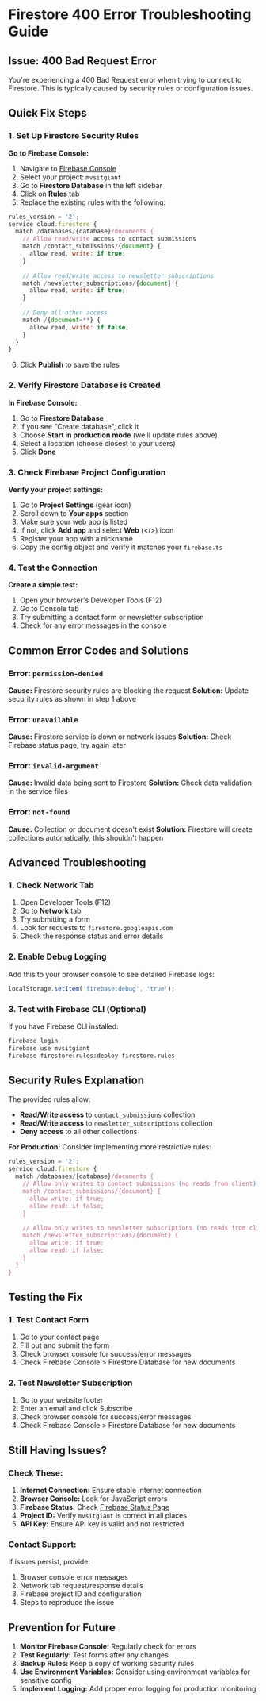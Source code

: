 # Firestore 400 Error Troubleshooting Guide

## Issue: 400 Bad Request Error
You're experiencing a 400 Bad Request error when trying to connect to Firestore. This is typically caused by security rules or configuration issues.

## Quick Fix Steps

### 1. Set Up Firestore Security Rules

**Go to Firebase Console:**
1. Navigate to [Firebase Console](https://console.firebase.google.com/)
2. Select your project: `mvsitgiant`
3. Go to **Firestore Database** in the left sidebar
4. Click on **Rules** tab
5. Replace the existing rules with the following:

```javascript
rules_version = '2';
service cloud.firestore {
  match /databases/{database}/documents {
    // Allow read/write access to contact submissions
    match /contact_submissions/{document} {
      allow read, write: if true;
    }
    
    // Allow read/write access to newsletter subscriptions
    match /newsletter_subscriptions/{document} {
      allow read, write: if true;
    }
    
    // Deny all other access
    match /{document=**} {
      allow read, write: if false;
    }
  }
}
```

6. Click **Publish** to save the rules

### 2. Verify Firestore Database is Created

**In Firebase Console:**
1. Go to **Firestore Database**
2. If you see "Create database", click it
3. Choose **Start in production mode** (we'll update rules above)
4. Select a location (choose closest to your users)
5. Click **Done**

### 3. Check Firebase Project Configuration

**Verify your project settings:**
1. Go to **Project Settings** (gear icon)
2. Scroll down to **Your apps** section
3. Make sure your web app is listed
4. If not, click **Add app** and select **Web** (</>) icon
5. Register your app with a nickname
6. Copy the config object and verify it matches your `firebase.ts`

### 4. Test the Connection

**Create a simple test:**
1. Open your browser's Developer Tools (F12)
2. Go to Console tab
3. Try submitting a contact form or newsletter subscription
4. Check for any error messages in the console

## Common Error Codes and Solutions

### Error: `permission-denied`
**Cause:** Firestore security rules are blocking the request
**Solution:** Update security rules as shown in step 1 above

### Error: `unavailable`
**Cause:** Firestore service is down or network issues
**Solution:** Check Firebase status page, try again later

### Error: `invalid-argument`
**Cause:** Invalid data being sent to Firestore
**Solution:** Check data validation in the service files

### Error: `not-found`
**Cause:** Collection or document doesn't exist
**Solution:** Firestore will create collections automatically, this shouldn't happen

## Advanced Troubleshooting

### 1. Check Network Tab
1. Open Developer Tools (F12)
2. Go to **Network** tab
3. Try submitting a form
4. Look for requests to `firestore.googleapis.com`
5. Check the response status and error details

### 2. Enable Debug Logging
Add this to your browser console to see detailed Firebase logs:
```javascript
localStorage.setItem('firebase:debug', 'true');
```

### 3. Test with Firebase CLI (Optional)
If you have Firebase CLI installed:
```bash
firebase login
firebase use mvsitgiant
firebase firestore:rules:deploy firestore.rules
```

## Security Rules Explanation

The provided rules allow:
- **Read/Write access** to `contact_submissions` collection
- **Read/Write access** to `newsletter_subscriptions` collection
- **Deny access** to all other collections

**For Production:** Consider implementing more restrictive rules:
```javascript
rules_version = '2';
service cloud.firestore {
  match /databases/{database}/documents {
    // Allow only writes to contact submissions (no reads from client)
    match /contact_submissions/{document} {
      allow write: if true;
      allow read: if false;
    }
    
    // Allow only writes to newsletter subscriptions (no reads from client)
    match /newsletter_subscriptions/{document} {
      allow write: if true;
      allow read: if false;
    }
  }
}
```

## Testing the Fix

### 1. Test Contact Form
1. Go to your contact page
2. Fill out and submit the form
3. Check browser console for success/error messages
4. Check Firebase Console > Firestore Database for new documents

### 2. Test Newsletter Subscription
1. Go to your website footer
2. Enter an email and click Subscribe
3. Check browser console for success/error messages
4. Check Firebase Console > Firestore Database for new documents

## Still Having Issues?

### Check These:
1. **Internet Connection:** Ensure stable internet connection
2. **Browser Console:** Look for JavaScript errors
3. **Firebase Status:** Check [Firebase Status Page](https://status.firebase.google.com/)
4. **Project ID:** Verify `mvsitgiant` is correct in all places
5. **API Key:** Ensure API key is valid and not restricted

### Contact Support:
If issues persist, provide:
1. Browser console error messages
2. Network tab request/response details
3. Firebase project ID and configuration
4. Steps to reproduce the issue

## Prevention for Future

1. **Monitor Firebase Console:** Regularly check for errors
2. **Test Regularly:** Test forms after any changes
3. **Backup Rules:** Keep a copy of working security rules
4. **Use Environment Variables:** Consider using environment variables for sensitive config
5. **Implement Logging:** Add proper error logging for production monitoring
